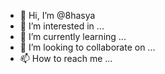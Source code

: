 - 👋 Hi, I’m @8hasya
- 👀 I’m interested in ...
- 🌱 I’m currently learning ...
- 💞️ I’m looking to collaborate on ...
- 📫 How to reach me ...

<!---
8hasya/8hasya is a ✨ special ✨ repository because its `README.md` (this file) appears on your GitHub profile.
You can click the Preview link to take a look at your changes.
--->
